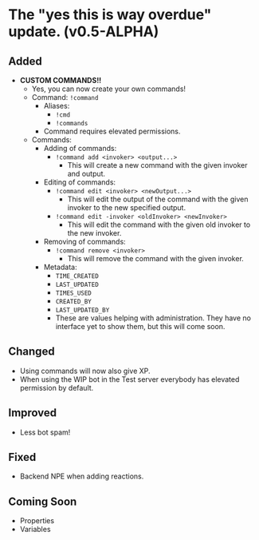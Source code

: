 # The "yes this is way overdue" update. (v0.5-ALPHA)

## Added
- **CUSTOM COMMANDS!!**
  - Yes, you can now create your own commands!
  - Command: `!command`
    - Aliases: 
      - `!cmd`
      - `!commands`
    - Command requires elevated permissions.
  - Commands:
    - Adding of commands:
      - `!command add <invoker> <output...>`
        - This will create a new command with the given invoker and output.
    - Editing of commands:
      - `!command edit <invoker> <newOutput...>`
        - This will edit the output of the command with the given invoker to the new specified output.
      - `!command edit -invoker <oldInvoker> <newInvoker>`
        - This will edit the command with the given old invoker to the new invoker.
    - Removing of commands:
      - `!command remove <invoker>`
        - This will remove the command with the given invoker.
    - Metadata:
      - `TIME_CREATED`
      - `LAST_UPDATED`
      - `TIMES_USED`
      - `CREATED_BY`
      - `LAST_UPDATED_BY`
      - These are values helping with administration. They have no interface yet to show them, but this will come soon.
        
## Changed
- Using commands will now also give XP.
- When using the WIP bot in the Test server everybody has elevated permission by default.

## Improved
- Less bot spam!

## Fixed
- Backend NPE when adding reactions.

## Coming Soon
- Properties
- Variables